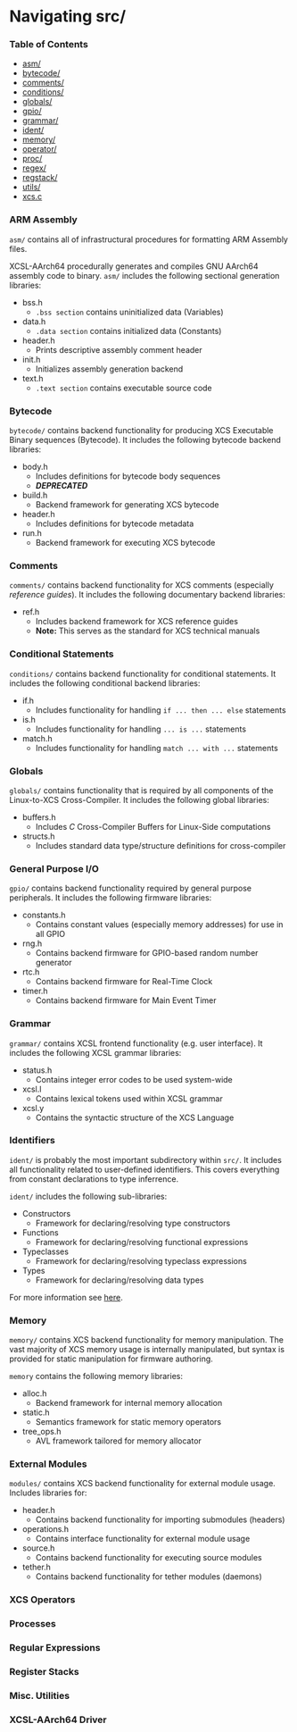 
#  Navigating src/

###  Table of Contents

* [asm/](#arm-assembly)
* [bytecode/](#bytecode)
* [comments/](#comments)
* [conditions/](#conditions)
* [globals/](#globals)
* [gpio/](#general-purpose-i-o)
* [grammar/](#grammar)
* [ident/](#identifiers)
* [memory/](#memory)
* [operator/](#xcs-operators)
* [proc/](#processes)
* [regex/](#regular-expressions)
* [regstack/](#register-stacks)
* [utils/](#misc.-utilities)
* [xcs.c](#xcsl-aarch64-driver)


###  ARM Assembly

`asm/` contains all of infrastructural procedures for formatting ARM Assembly 
files. 

XCSL-AArch64 procedurally generates and compiles GNU AArch64 assembly code to 
binary.  `asm/` includes the following sectional generation libraries:

* bss.h
  *  `.bss section` contains uninitialized data (Variables)
* data.h
  *  `.data section` contains initialized data (Constants)
* header.h
  *  Prints descriptive assembly comment header
* init.h
  *  Initializes assembly generation backend
* text.h
  *  `.text section` contains executable source code


###  Bytecode

`bytecode/` contains backend functionality for producing XCS Executable
Binary sequences (Bytecode).  It includes the following bytecode backend
libraries:

* body.h
  * Includes definitions for bytecode body sequences
  * ***DEPRECATED***
* build.h
  * Backend framework for generating XCS bytecode
* header.h
  * Includes definitions for bytecode metadata
* run.h
  * Backend framework for executing XCS bytecode

###  Comments

`comments/` contains backend functionality for XCS comments (especially
*reference guides*).  It includes the following documentary backend libraries:

* ref.h
  * Includes backend framework for XCS reference guides
  * **Note:** This serves as the standard for XCS technical manuals

###  Conditional Statements

`conditions/` contains backend functionality for conditional statements.
It includes the following conditional backend libraries:

* if.h
  * Includes functionality for handling `if ... then ... else` statements
* is.h
  * Includes functionality for handling `... is ...` statements
* match.h
  * Includes functionality for handling `match ... with ...` statements

###  Globals

`globals/` contains functionality that is required by all components of the
Linux-to-XCS Cross-Compiler.  It includes the following global libraries:

* buffers.h
  * Includes *C* Cross-Compiler Buffers for Linux-Side computations
* structs.h
  * Includes standard data type/structure definitions for cross-compiler

###  General Purpose I/O

`gpio/` contains backend functionality required by general purpose peripherals.
It includes the following firmware libraries:

* constants.h
  * Contains constant values (especially memory addresses) for use in all GPIO
* rng.h
  * Contains backend firmware for GPIO-based random number generator
* rtc.h
  * Contains backend firmware for Real-Time Clock
* timer.h
  * Contains backend firmware for Main Event Timer

###  Grammar

`grammar/` contains XCSL frontend functionality (e.g. user interface).
It includes the following XCSL grammar libraries:

* status.h
  * Contains integer error codes to be used system-wide
* xcsl.l
  * Contains lexical tokens used within XCSL grammar
* xcsl.y
  * Contains the syntactic structure of the XCS Language

###  Identifiers

`ident/` is probably the most important subdirectory within `src/`.
It includes all functionality related to user-defined identifiers.  This
covers everything from constant declarations to type inferrence.

`ident/` includes the following sub-libraries:

* Constructors
  * Framework for declaring/resolving type constructors
* Functions
  * Framework for declaring/resolving functional expressions
* Typeclasses
  * Framework for declaring/resolving typeclass expressions
* Types
  * Framework for declaring/resolving data types

For more information see [here](https://github.com/CodeusTech/XCSL-AArch64/tree/master/src/ident).

###  Memory

`memory/` contains XCS backend functionality for memory manipulation.  The
vast majority of XCS memory usage is internally manipulated, but syntax is
provided for static manipulation for firmware authoring.

`memory` contains the following memory libraries:

* alloc.h
  * Backend framework for internal memory allocation
* static.h
  * Semantics framework for static memory operators
* tree_ops.h
  * AVL framework tailored for memory allocator

###  External Modules

`modules/` contains XCS backend functionality for external module usage.
Includes libraries for:

* header.h
  * Contains backend functionality for importing submodules (headers)
* operations.h
  * Contains interface functionality for external module usage
* source.h
  * Contains backend functionality for executing source modules
* tether.h
  * Contains backend functionality for tether modules (daemons)

###  XCS Operators

###  Processes

###  Regular Expressions

###  Register Stacks

###  Misc. Utilities

###  XCSL-AArch64 Driver

